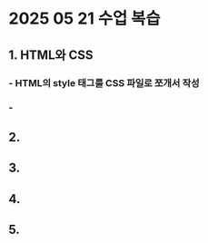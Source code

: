 # 2025 05 21 수업 복습

## 1. HTML와 CSS
### - HTML의 style 태그를 CSS 파일로 쪼개서 작성
### - 

## 2.

## 3.

## 4.

## 5.

